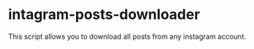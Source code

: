 # intagram-posts-downloader
This script allows you to download all posts from any instagram account.
